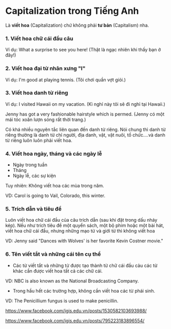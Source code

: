 # Capitalization trong Tiếng Anh
Là **viết hoa** (Capitalization) chứ không phải **tư bản** (Capitalism) nha.

### 1. Viết hoa chữ cái đầu câu

Ví dụ: What a surprise to see you here! (Thật là ngạc nhiên khi thấy bạn ở đây!)

### 2. Viết hoa đại từ nhân xưng "I"

Ví dụ: I'm good at playing tennis. (Tôi chơi quần vợt giỏi.)

### 3. Viết hoa danh từ riêng

Ví dụ: I visited Hawaii on my vacation. (Kì nghỉ này tôi sẽ đi nghỉ tại Hawaii.)

Jenny has got a very fashionable hairstyle which is permed. (Jenny có một mái tóc xoăn lượn sóng rất thời trang.)

Có khá nhiều nguyên tắc liên quan đến danh từ riêng. Nói chung thì danh từ riêng thường là danh từ chỉ người, địa danh, vật, vật nuôi, tổ chức....và danh từ riêng luôn luôn phải viết hoa. 

### 4. Viết hoa ngày, tháng và các ngày lễ

- Ngày trong tuần
- Tháng
- Ngày lễ, các sự kiện

Tuy nhiên: Không viết hoa các mùa trong năm.

VD: Carol is going to Vail, Colorado, this winter.

### 5. Trích dẫn và tiêu đề

Luôn viết hoa chữ cái đầu của câu trích dẫn (sau khi đặt trong dấu nháy kép). Nếu như trích tiêu đề một quyển sách, một bộ phim hoặc một bài hát, viết hoa chữ cái đầu, nhưng những mạo từ và giới từ thì không viết hoa

VD: Jenny said "Dances with Wolves' is her favorite Kevin Costner movie."

### 6. Tên viết tắt và những cái tên cụ thể

- Các từ viết tắt và những từ được tạo thành từ chữ cái đầu cảu các từ khác cần được viết hoa tất cả các chữ cái.

VD: NBC is also known as the National Broadcasting Company.

- Trong hầu hết các trường hợp, không cần viết hoa các từ phái sinh.

VD: The Penicillium fungus is used to make penicillin.


https://www.facebook.com/igis.edu.vn/posts/1530582103693988/

https://www.facebook.com/igis.edu.vn/posts/795223183896554/